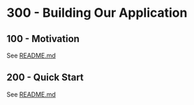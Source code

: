 # 300 - Building Our Application

## 100 - Motivation

See [README.md](./100/README.md)

## 200 - Quick Start

See [README.md](./200/README.md)
